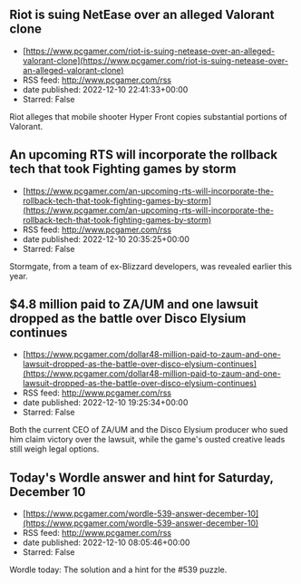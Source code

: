 ## Riot is suing NetEase over an alleged Valorant clone
 - [https://www.pcgamer.com/riot-is-suing-netease-over-an-alleged-valorant-clone](https://www.pcgamer.com/riot-is-suing-netease-over-an-alleged-valorant-clone)
 - RSS feed: http://www.pcgamer.com/rss
 - date published: 2022-12-10 22:41:33+00:00
 - Starred: False

Riot alleges that mobile shooter Hyper Front copies substantial portions of Valorant.

## An upcoming RTS will incorporate the rollback tech that took Fighting games by storm
 - [https://www.pcgamer.com/an-upcoming-rts-will-incorporate-the-rollback-tech-that-took-fighting-games-by-storm](https://www.pcgamer.com/an-upcoming-rts-will-incorporate-the-rollback-tech-that-took-fighting-games-by-storm)
 - RSS feed: http://www.pcgamer.com/rss
 - date published: 2022-12-10 20:35:25+00:00
 - Starred: False

Stormgate, from a team of ex-Blizzard developers, was revealed earlier this year.

## $4.8 million paid to ZA/UM and one lawsuit dropped as the battle over Disco Elysium continues
 - [https://www.pcgamer.com/dollar48-million-paid-to-zaum-and-one-lawsuit-dropped-as-the-battle-over-disco-elysium-continues](https://www.pcgamer.com/dollar48-million-paid-to-zaum-and-one-lawsuit-dropped-as-the-battle-over-disco-elysium-continues)
 - RSS feed: http://www.pcgamer.com/rss
 - date published: 2022-12-10 19:25:34+00:00
 - Starred: False

Both the current CEO of ZA/UM and the Disco Elysium producer who sued him claim victory over the lawsuit, while the game's ousted creative leads still weigh legal options.

## Today's Wordle answer and hint for Saturday, December 10
 - [https://www.pcgamer.com/wordle-539-answer-december-10](https://www.pcgamer.com/wordle-539-answer-december-10)
 - RSS feed: http://www.pcgamer.com/rss
 - date published: 2022-12-10 08:05:46+00:00
 - Starred: False

Wordle today: The solution and a hint for the #539 puzzle.
